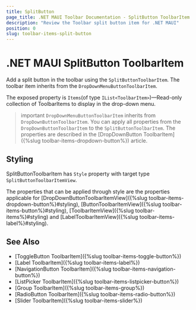 ```yaml
---
title: SplitButton
page_title: .NET MAUI Toolbar Documentation - SplitButton ToolbarItem
description: "Review the Toolbar split button item for .NET MAUI"
position: 0
slug: toolbar-items-split-button
---
```


# .NET MAUI SplitButton ToolbarItem

Add a split button in the toolbar using the `SplitButtonToolbarItem`. The toolbar item inherits from the `DropDownMenuButtonToolbarItem`.

The exposed property is `Items`(of type `IList<ToolbarItem>`)&mdash;Read-only collection of ToolbarItems to display in the drop-down menu.

>important `DropDownMenuButtonToolbarItem` inherits from `DropDownButtonToolbarItem`. You can apply all properties from the `DropDownButtonToolbarItem` to the `SplitButtonToolbarItem`. The properties are described in the [DropDownButton ToolbarItem]({%slug toolbar-items-dropdown-button%}) article.

## Styling

SplitButtonToolbarItem has `Style` property with target type `SplitButtonToolbarItemView`.

The properties that can be applied through style are the properties applicable for [DropDownButtonToolbarItemView]({%slug toolbar-items-dropdown-button%}#styling), [ButtonToolbarItemView]({%slug toolbar-items-button%}#styling), [ToolbarItemView]({%slug toolbar-items%}#styling) and [LabelToolbarItemView]({%slug toolbar-items-label%}#styling).

## See Also

- [ToggleButton ToolbarItem]({%slug toolbar-items-toggle-button%})
- [Label ToolbarItem]({%slug toolbar-items-label%})
- [NavigationButton ToolbarItem]({%slug toolbar-items-navigation-button%})
- [ListPicker ToolbarItem]({%slug toolbar-items-listpicker-button%})
- [Group ToolbarItem]({%slug toolbar-items-group%})
- [RadioButton ToolbarItem]({%slug toolbar-items-radio-button%})
- [Slider ToolbarItem]({%slug toolbar-items-slider%})
